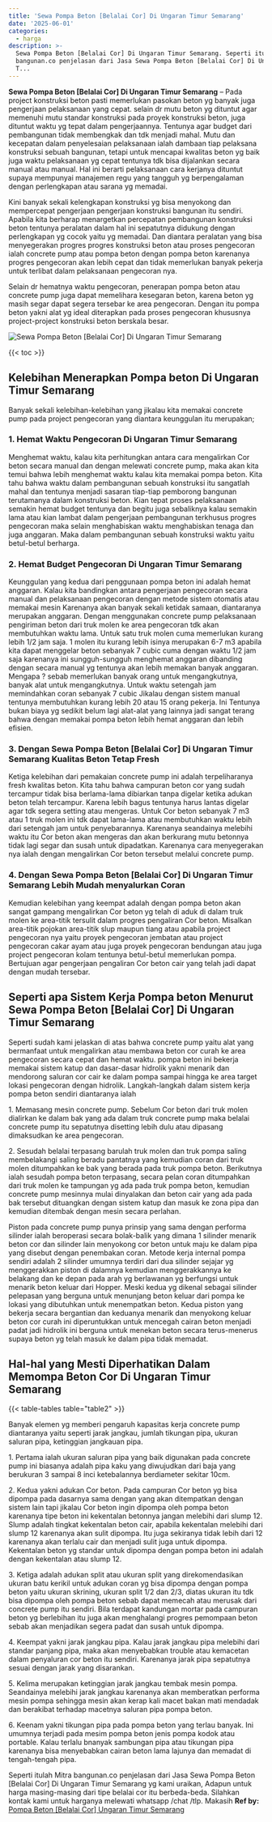 ```yaml
---
title: 'Sewa Pompa Beton [Belalai Cor] Di Ungaran Timur Semarang'
date: '2025-06-01'
categories:
  - harga
description: >-
  Sewa Pompa Beton [Belalai Cor] Di Ungaran Timur Semarang. Seperti itulah Mitra
  bangunan.co penjelasan dari Jasa Sewa Pompa Beton [Belalai Cor] Di Ungaran
  T...
---
```


**Sewa Pompa Beton \[Belalai Cor\] Di Ungaran Timur Semarang** – Pada project konstruksi beton pasti memerlukan pasokan beton yg banyak juga pengerjaan pelaksanaan yang cepat. selain dr mutu beton yg dituntut agar memenuhi mutu standar konstruksi pada proyek konstruksi beton, juga dituntut waktu yg tepat dalam pengerjaannya. Tentunya agar budget dari pembangunan tidak membengkak dan tdk menjadi mahal. Mutu dan kecepatan dalam penyelesaian pelaksanaan ialah dambaan tiap pelaksana konstruksi sebuah bangunan, tetapi untuk mencapai kwalitas beton yg baik juga waktu pelaksanaan yg cepat tentunya tdk bisa dijalankan secara manual atau manual. Hal ini berarti pelaksanaan cara kerjanya dituntut supaya mempunyai manajemen regu yang tangguh yg berpengalaman dengan perlengkapan atau sarana yg memadai.

Kini banyak sekali kelengkapan konstruksi yg bisa menyokong dan mempercepat pengerjaan pengerjaan konstruksi bangunan itu sendiri. Apabila kita berharap menargetkan percepatan pembangunan konstruksi beton tentunya peralatan dalam hal ini sepatutnya didukung dengan perlengkapan yg cocok yaitu yg memadai. Dan diantara peralatan yang bisa menyegerakan progres progres konstruksi beton atau proses pengecoran ialah concrete pump atau pompa beton dengan pompa beton karenanya progres pengecoran akan lebih cepat dan tidak memerlukan banyak pekerja untuk terlibat dalam pelaksanaan pengecoran nya.

Selain dr hematnya waktu pengecoran, penerapan pompa beton atau concrete pump juga dapat memelihara kesegaran beton, karena beton yg masih segar dapat segera tersebar ke area pengecoran. Dengan itu pompa beton yakni alat yg ideal diterapkan pada proses pengecoran khususnya project-project konstruksi beton berskala besar.

![Sewa Pompa Beton [Belalai Cor] Di Ungaran Timur Semarang](/images/sewa-concrete-pump-38.png)

{{< toc >}}

## Kelebihan Menerapkan Pompa beton Di Ungaran Timur Semarang

Banyak sekali kelebihan-kelebihan yang jikalau kita memakai concrete pump pada project pengecoran yang diantara keunggulan itu merupakan;

### 1\. Hemat Waktu Pengecoran Di Ungaran Timur Semarang

Menghemat waktu, kalau kita perhitungkan antara cara mengalirkan Cor beton secara manual dan dengan melewati concrete pump, maka akan kita temui bahwa lebih menghemat waktu kalau kita memakai pompa beton. Kita tahu bahwa waktu dalam pembangunan sebuah konstruksi itu sangatlah mahal dan tentunya menjadi sasaran tiap-tiap pemborong bangunan terutamanya dalam konstruksi beton. Kian tepat proses pelaksanaan semakin hemat budget tentunya dan begitu juga sebaliknya kalau semakin lama atau kian lambat dalam pengerjaan pembangunan terkhusus progres pengecoran maka selain menghabiskan waktu menghabiskan tenaga dan juga anggaran. Maka dalam pembangunan sebuah konstruksi waktu yaitu betul-betul berharga.

### 2\. Hemat Budget Pengecoran Di Ungaran Timur Semarang

Keunggulan yang kedua dari penggunaan pompa beton ini adalah hemat anggaran. Kalau kita bandingkan antara pengerjaan pengecoran secara manual dan pelaksanaan pengecoran dengan metode sistem otomatis atau memakai mesin Karenanya akan banyak sekali ketidak samaan, diantaranya merupakan anggaran. Dengan menggunakan concrete pump pelaksanaan pengiriman beton dari truk molen ke area pengecoran tdk akan membutuhkan waktu lama. Untuk satu truk molen cuma memerlukan kurang lebih 1/2 jam saja. 1 molen itu kurang lebih isinya merupakan 6-7 m3 apabila kita dapat menggelar beton sebanyak 7 cubic cuma dengan waktu 1/2 jam saja karenanya ini sungguh-sungguh menghemat anggaran dibanding dengan secara manual yg tentunya akan lebih memakan banyak anggaran. Mengapa ? sebab memerlukan banyak orang untuk mengangkutnya, banyak alat untuk mengangkutnya. Untuk waktu setengah jam memindahkan coran sebanyak 7 cubic Jikalau dengan sistem manual tentunya membutuhkan kurang lebih 20 atau 15 orang pekerja. Ini Tentunya bukan biaya yg sedikit belum lagi alat-alat yang lainnya jadi sangat terang bahwa dengan memakai pompa beton lebih hemat anggaran dan lebih efisien.

### 3\. Dengan Sewa Pompa Beton \[Belalai Cor\] Di Ungaran Timur Semarang Kualitas Beton Tetap Fresh

Ketiga kelebihan dari pemakaian concrete pump ini adalah terpeliharanya fresh kwalitas beton. Kita tahu bahwa campuran beton cor yang sudah tercampur tidak bisa berlama-lama dibiarkan tanpa digelar ketika adukan beton telah tercampur. Karena lebih bagus tentunya harus lantas digelar agar tdk segera setting atau mengeras. Untuk Cor beton sebanyak 7 m3 atau 1 truk molen ini tdk dapat lama-lama atau membutuhkan waktu lebih dari setengah jam untuk penyebarannya. Karenanya seandainya melebihi waktu itu Cor beton akan mengeras dan akan berkurang mutu betonnya tidak lagi segar dan susah untuk dipadatkan. Karenanya cara menyegerakan nya ialah dengan mengalirkan Cor beton tersebut melalui concrete pump.

### 4\. Dengan Sewa Pompa Beton \[Belalai Cor\] Di Ungaran Timur Semarang Lebih Mudah menyalurkan Coran

Kemudian kelebihan yang keempat adalah dengan pompa beton akan sangat gampang mengalirkan Cor beton yg telah di aduk di dalam truk molen ke area-titik tersulit dalam progres pengaliran Cor beton. Misalkan area-titik pojokan area-titik slup maupun tiang atau apabila project pengecoran nya yaitu proyek pengecoran jembatan atau project pengecoran cakar ayam atau juga proyek pengecoran bendungan atau juga project pengecoran kolam tentunya betul-betul memerlukan pompa. Bertujuan agar pengerjaan pengaliran Cor beton cair yang telah jadi dapat dengan mudah tersebar.

## Seperti apa Sistem Kerja Pompa beton Menurut Sewa Pompa Beton \[Belalai Cor\] Di Ungaran Timur Semarang

Seperti sudah kami jelaskan di atas bahwa concrete pump yaitu alat yang bermanfaat untuk mengalirkan atau membawa beton cor curah ke area pengecoran secara cepat dan hemat waktu. pompa beton ini bekerja memakai sistem katup dan dasar-dasar hidrolik yakni menarik dan mendorong saluran cor cair ke dalam pompa sampai hingga ke area target lokasi pengecoran dengan hidrolik. Langkah-langkah dalam sistem kerja pompa beton sendiri diantaranya ialah

1\. Memasang mesin concrete pump. Sebelum Cor beton dari truk molen dialirkan ke dalam bak yang ada dalam truk concrete pump maka belalai concrete pump itu sepatutnya disetting lebih dulu atau dipasang dimaksudkan ke area pengecoran.

2\. Sesudah belalai terpasang barulah truk molen dan truk pompa saling membelakangi saling beradu pantatnya yang kemudian coran dari truk molen ditumpahkan ke bak yang berada pada truk pompa beton. Berikutnya ialah sesudah pompa beton terpasang, secara pelan coran ditumpahkan dari truk molen ke tampungan yg ada pada truk pompa beton, kemudian concrete pump mesinnya mulai dinyalakan dan beton cair yang ada pada bak tersebut dituangkan dengan sistem katup dan masuk ke zona pipa dan kemudian ditembak dengan mesin secara perlahan.

Piston pada concrete pump punya prinsip yang sama dengan performa silinder ialah beroperasi secara bolak-balik yang dimana 1 silinder menarik beton cor dan silinder lain menyokong cor beton untuk maju ke dalam pipa yang disebut dengan penembakan coran. Metode kerja internal pompa sendiri adalah 2 silinder umumnya terdiri dari dua silinder sejajar yg menggerakkan piston di dalamnya kemudian menggerakkannya ke belakang dan ke depan pada arah yg berlawanan yg berfungsi untuk menarik beton keluar dari Hopper. Meski kedua yg dikenal sebagai silinder pelepasan yang berguna untuk menunjang beton keluar dari pompa ke lokasi yang dibutuhkan untuk menempatkan beton. Kedua piston yang bekerja secara bergantian dan keduanya menarik dan menyokong keluar beton cor curah ini diperuntukkan untuk mencegah cairan beton menjadi padat jadi hidrolik ini berguna untuk menekan beton secara terus-menerus supaya beton yg telah masuk ke dalam pipa tidak memadat.

## Hal-hal yang Mesti Diperhatikan Dalam Memompa Beton Cor Di Ungaran Timur Semarang

{{< table-tables table="table2" >}}

Banyak elemen yg memberi pengaruh kapasitas kerja concrete pump diantaranya yaitu seperti jarak jangkau, jumlah tikungan pipa, ukuran saluran pipa, ketinggian jangkauan pipa.

1\. Pertama ialah ukuran saluran pipa yang baik digunakan pada concrete pump ini biasanya adalah pipa kaku yang diwujudkan dari baja yang berukuran 3 sampai 8 inci ketebalannya berdiameter sekitar 10cm.

2\. Kedua yakni adukan Cor beton. Pada campuran Cor beton yg bisa dipompa pada dasarnya sama dengan yang akan ditempatkan dengan sistem lain tapi jikalau Cor beton ingin dipompa oleh pompa beton karenanya tipe beton ini kekentalan betonnya jangan melebihi dari slump 12. Slump adalah tingkat kekentalan beton cair, apabila kekentalan melebihi dari slump 12 karenanya akan sulit dipompa. Itu juga sekiranya tidak lebih dari 12 karenanya akan terlalu cair dan menjadi sulit juga untuk dipompa. Kekentalan beton yg standar untuk dipompa dengan pompa beton ini adalah dengan kekentalan atau slump 12.

3\. Ketiga adalah adukan split atau ukuran split yang direkomendasikan ukuran batu kerikil untuk adukan coran yg bisa dipompa dengan pompa beton yaitu ukuran skrining, ukuran split 1/2 dan 2/3, diatas ukuran itu tdk bisa dipompa oleh pompa beton sebab dapat memecah atau merusak dari concrete pump itu sendiri. Bila terdapat kandungan mortar pada campuran beton yg berlebihan itu juga akan menghalangi progres pemompaan beton sebab akan menjadikan segera padat dan susah untuk dipompa.

4\. Keempat yakni jarak jangkau pipa. Kalau jarak jangkau pipa melebihi dari standar panjang pipa, maka akan menyebabkan trouble atau kemacetan dalam penyaluran cor beton itu sendiri. Karenanya jarak pipa sepatutnya sesuai dengan jarak yang disarankan.

5\. Kelima merupakan ketinggian jarak jangkau tembak mesin pompa. Seandainya melebihi jarak jangkau karenanya akan memberatkan performa mesin pompa sehingga mesin akan kerap kali macet bakan mati mendadak dan berakibat terhadap macetnya saluran pipa pompa beton.

6\. Keenam yakni tikungan pipa pada pompa beton yang terlau banyak. Ini umumnya terjadi pada mesim pompa beton jenis pompa kodok atau portable. Kalau terlalu bnanyak sambungan pipa atau tikungan pipa karenanya bisa menyebabkan cairan beton lama lajunya dan memadat di tengah-tengah pipa.

Seperti itulah Mitra bangunan.co penjelasan dari Jasa Sewa Pompa Beton \[Belalai Cor\] Di Ungaran Timur Semarang yg kami uraikan, Adapun untuk harga masing-masing dari tipe belalai cor itu berbeda-beda. Silahkan kontak kami untuk harganya melewati whatsapp /chat /tlp. Makasih
**Ref by:** [Pompa Beton [Belalai Cor] Ungaran Timur Semarang](https://id.wikipedia.org/wiki/Pompa)
